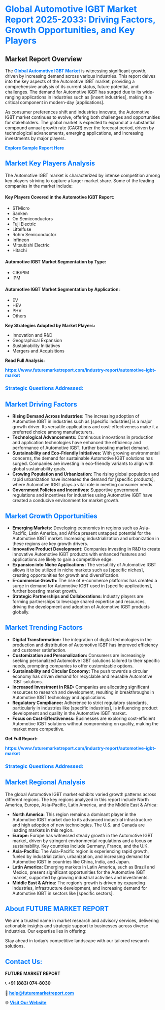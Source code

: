 <h1 style="color: #007BFF;">Global Automotive IGBT Market Report 2025-2033: Driving Factors, Growth Opportunities, and Key Players</h1>

<section id="overview">
<h2>Market Report Overview</h2>
<p>The <a href="https://www.futuremarketreport.com/industry-report/automotive-igbt-market" style="color: #007BFF; text-decoration: none;"><strong>Global Automotive IGBT Market</strong></a> is witnessing significant growth, driven by increasing demand across various industries. This report delves into the key aspects of the Automotive IGBT market, providing a comprehensive analysis of its current status, future potential, and challenges. The demand for Automotive IGBT has surged due to its wide-ranging applications in industries such as [insert industries], making it a critical component in modern-day [applications].</p>
<p>As consumer preferences shift and industries innovate, the Automotive IGBT market continues to evolve, offering both challenges and opportunities for stakeholders. The global market is expected to expand at a substantial compound annual growth rate (CAGR) over the forecast period, driven by technological advancements, emerging applications, and increasing investments by major players.</p>
</section>

<section id="overview">
<p><a href="https://www.futuremarketreport.com/request-sample/reportId=43280" style="color: #007BFF; text-decoration: none;"><strong>Explore Sample Report Here</strong></a></p>
</section>

<section id="key-players">
<h2 style="color: #007BFF;">Market Key Players Analysis</h2>
<p>The Automotive IGBT market is characterized by intense competition among key players striving to capture a larger market share. Some of the leading companies in the market include:</p>
<h4>Key Players Covered in the Automotive IGBT Report:</h4>
<ul><li>STMicro</li><li>Sanken</li><li>On Semiconductors</li><li>Fuji Electric</li><li>Littelfuse</li><li>Rohm Semiconductor</li><li>Infineon</li><li>Mitsubishi Electric</li><li>Hitachi</li></ul>
<h4>Automotive IGBT Market Segmentation by Type:</h4>
<ul><li>CIB/PIM</li><li>IPM</li></ul>

<h4>Automotive IGBT Market Segmentation by Application:</h4>
<ul><li>EV</li><li>HEV</li><li>PHV</li><li>Others</li></ul>
<p><strong>Key Strategies Adopted by Market Players:</strong></p>
<ul>
<li>Innovation and R&D</li>
<li>Geographical Expansion</li>
<li>Sustainability Initiatives</li>
<li>Mergers and Acquisitions</li>
</ul>
</section>

<section>
<p><strong>Read Full Analysis: </strong></p><a href="https://www.futuremarketreport.com/industry-report/automotive-igbt-market" style="color: #007BFF; text-decoration: none;"><strong>https://www.futuremarketreport.com/industry-report/automotive-igbt-market</strong></a>
<h3 style="color: #007BFF;">Strategic Questions Addressed:</h3>
</section>

<section id="driving-factors">
<h2 style="color: #007BFF;">Market Driving Factors</h2>
<ul>
<li><strong>Rising Demand Across Industries:</strong> The increasing adoption of Automotive IGBT in industries such as [specific industries] is a major growth driver. Its versatile applications and cost-effectiveness make it a preferred choice among manufacturers.</li>
<li><strong>Technological Advancements:</strong> Continuous innovations in production and application technologies have enhanced the efficiency and performance of Automotive IGBT, further boosting market demand.</li>
<li><strong>Sustainability and Eco-Friendly Initiatives:</strong> With growing environmental concerns, the demand for sustainable Automotive IGBT solutions has surged. Companies are investing in eco-friendly variants to align with global sustainability goals.</li>
<li><strong>Growing Population and Urbanization:</strong> The rising global population and rapid urbanization have increased the demand for [specific products], where Automotive IGBT plays a vital role in meeting consumer needs.</li>
<li><strong>Government Policies and Incentives:</strong> Supportive government regulations and incentives for industries using Automotive IGBT have created a conducive environment for market growth.</li>
</ul>
</section>

<section id="growth-opportunities">
<h2 style="color: #007BFF;">Market Growth Opportunities</h2>
<ul>
<li><strong>Emerging Markets:</strong> Developing economies in regions such as Asia-Pacific, Latin America, and Africa present untapped potential for the Automotive IGBT market. Increasing industrialization and urbanization in these regions are key growth drivers.</li>
<li><strong>Innovative Product Development:</strong> Companies investing in R&D to create innovative Automotive IGBT products with enhanced features and applications are likely to gain a competitive edge.</li>
<li><strong>Expansion into Niche Applications:</strong> The versatility of Automotive IGBT allows it to be utilized in niche markets such as [specific niches], creating opportunities for growth and diversification.</li>
<li><strong>E-commerce Growth:</strong> The rise of e-commerce platforms has created a surge in demand for Automotive IGBT used in [specific applications], further boosting market growth.</li>
<li><strong>Strategic Partnerships and Collaborations:</strong> Industry players are forming partnerships to leverage shared expertise and resources, driving the development and adoption of Automotive IGBT products globally.</li>
</ul>
</section>

<section id="trending-factors">
<h2 style="color: #007BFF;">Market Trending Factors</h2>
<ul>
<li><strong>Digital Transformation:</strong> The integration of digital technologies in the production and distribution of Automotive IGBT has improved efficiency and customer satisfaction.</li>
<li><strong>Customization and Personalization:</strong> Consumers are increasingly seeking personalized Automotive IGBT solutions tailored to their specific needs, prompting companies to offer customizable options.</li>
<li><strong>Sustainability and Circular Economy:</strong> The push towards a circular economy has driven demand for recyclable and reusable Automotive IGBT solutions.</li>
<li><strong>Increased Investment in R&D:</strong> Companies are allocating significant resources to research and development, resulting in breakthroughs in Automotive IGBT technology and applications.</li>
<li><strong>Regulatory Compliance:</strong> Adherence to strict regulatory standards, particularly in industries like [specific industries], is influencing product development and quality in the Automotive IGBT market.</li>
<li><strong>Focus on Cost-Effectiveness:</strong> Businesses are exploring cost-efficient Automotive IGBT solutions without compromising on quality, making the market more competitive.</li>
</ul>
</section>

<section>
<p><strong>Get Full Report: </strong></p><a href="https://www.futuremarketreport.com/industry-report/automotive-igbt-market" style="color: #007BFF; text-decoration: none;"><strong>https://www.futuremarketreport.com/industry-report/automotive-igbt-market</strong></a>
<h3 style="color: #007BFF;">Strategic Questions Addressed:</h3>
</section>


<section id="regional-analysis">
<h2 style="color: #007BFF;">Market Regional Analysis</h2>
<p>The global Automotive IGBT market exhibits varied growth patterns across different regions. The key regions analyzed in this report include North America, Europe, Asia-Pacific, Latin America, and the Middle East & Africa:</p>
<ul>
<li><strong>North America:</strong> This region remains a dominant player in the Automotive IGBT market due to its advanced industrial infrastructure and high adoption of new technologies. The U.S. and Canada are leading markets in this region.</li>
<li><strong>Europe:</strong> Europe has witnessed steady growth in the Automotive IGBT market, driven by stringent environmental regulations and a focus on sustainability. Key countries include Germany, France, and the U.K.</li>
<li><strong>Asia-Pacific:</strong> The Asia-Pacific region is experiencing rapid growth, fueled by industrialization, urbanization, and increasing demand for Automotive IGBT in countries like China, India, and Japan.</li>
<li><strong>Latin America:</strong> Emerging markets in Latin America, such as Brazil and Mexico, present significant opportunities for the Automotive IGBT market, supported by growing industrial activities and investments.</li>
<li><strong>Middle East & Africa:</strong> The region’s growth is driven by expanding industries, infrastructure development, and increasing demand for Automotive IGBT in sectors like [specific sectors].</li>
</ul>
</section>

<footer>
<h2 style="color: #007BFF;">About FUTURE MARKET REPORT</h2>
<p>We are a trusted name in market research and advisory services, delivering actionable insights and strategic support to businesses across diverse industries. Our expertise lies in offering:</p>

<p>Stay ahead in today’s competitive landscape with our tailored research solutions.</p>

<h2 style="color: #007BFF;">Contact Us:</h2>
<p><strong>FUTURE MARKET REPORT</strong></p>
<p>📞 <strong>+91 (883) 074-8030</strong></p>
<p>📧 <strong><a href="mailto:help@futuremarketreport.com" style="color: #007BFF;">help@futuremarketreport.com</a></strong></p>
<p>🌐 <strong><a href="https://www.futuremarketreport.com/" style="color: #007BFF;">Visit Our Website</a></strong></p>
</footer>